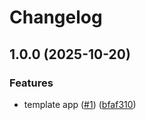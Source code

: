 # Changelog

## 1.0.0 (2025-10-20)


### Features

* template app ([#1](https://github.com/hhanh00/zcvote/issues/1)) ([bfaf310](https://github.com/hhanh00/zcvote/commit/bfaf3103392cbb0fd3da276b9b297cec5433da59))
